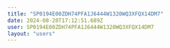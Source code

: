 ```yaml
---
title: "SP0194E00ZDH74PFA1J6444W1320WQ3XFQX14DM7"
date: 2024-08-28T17:12:51.689Z
user: SP0194E00ZDH74PFA1J6444W1320WQ3XFQX14DM7
layout: "users"
---
```

    